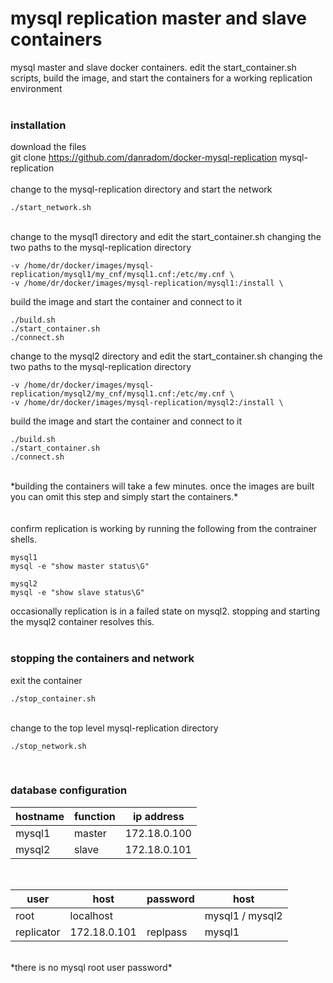 # mysql replication master and slave containers
mysql master and slave docker containers.  edit the start_container.sh scripts, build the image, and start the containers for a working replication environment<br />
<br />

### installation

download the files<br />
git clone https://github.com/danradom/docker-mysql-replication mysql-replication<br />
<br />
change to the mysql-replication directory and start the network<br />

```
./start_network.sh
```

<br />
change to the mysql1 directory and edit the start_container.sh changing the two paths to the mysql-replication directory<br />

```
-v /home/dr/docker/images/mysql-replication/mysql1/my_cnf/mysql1.cnf:/etc/my.cnf \
-v /home/dr/docker/images/mysql-replication/mysql1:/install \
```

build the image and start the container and connect to it<br />

```
./build.sh
./start_container.sh
./connect.sh
```

change to the mysql2 directory and edit the start_container.sh changing the two paths to the mysql-replication directory<br />

```
-v /home/dr/docker/images/mysql-replication/mysql2/my_cnf/mysql1.cnf:/etc/my.cnf \
-v /home/dr/docker/images/mysql-replication/mysql2:/install \
```

build the image and start the container and connect to it<br />

```
./build.sh
./start_container.sh
./connect.sh
```

<br />
*building the containers will take a few minutes.  once the images are built you can omit this step and simply start the containers.*<br />
<br />
<br />
confirm replication is working by running the following from the contrainer shells.<br />

```
mysql1
mysql -e "show master status\G"

mysql2
mysql -e "show slave status\G"
```

occasionally replication is in a failed state on mysql2.  stopping and starting the mysql2 container resolves this.<br />
<br />

### stopping the containers and network

exit the container<br />

```
./stop_container.sh
```

<br />
change to the top level mysql-replication directory<br />

```
./stop_network.sh
```

<br />

### database configuration


| hostname | function | ip address |
| --- |--- | --- |
| mysql1 | master | 172.18.0.100 |
| mysql2 | slave | 172.18.0.101 |

<br />

| user | host | password | host |
| --- | --- | ---| --- |
| root | localhost | | mysql1 / mysql2 |
| replicator | 172.18.0.101 | replpass | mysql1 |

<br />
*there is no mysql root user password*<br />
